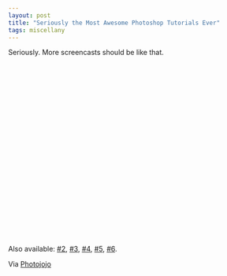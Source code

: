 ```yaml
---
layout: post
title: "Seriously the Most Awesome Photoshop Tutorials Ever"
tags: miscellany
---
```

Seriously. More screencasts should be like that.

<object width="425" height="355"><param name="movie" value="http://www.youtube.com/v/U_X5uR7VC4M&rel=1"></param><param name="wmode" value="transparent"></param><embed src="http://www.youtube.com/v/U_X5uR7VC4M&rel=1" type="application/x-shockwave-flash" wmode="transparent" width="425" height="355"></embed></object>

Also available: [#2](http://www.youtube.com/watch?v=VXeZ0s8DXZ0), [#3](http://www.youtube.com/watch?v=MWn0lxRNqos), [#4](http://www.youtube.com/watch?v=YNfBF2xvhaE), [#5](http://www.youtube.com/watch?v=x-8hQh6hdnI), [#6](http://www.youtube.com/watch?v=lys2MxjzE94).

Via [Photojojo](http://www.photojojo.com)